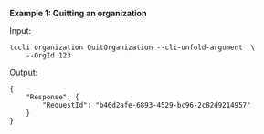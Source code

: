 **Example 1: Quitting an organization**



Input: 

```
tccli organization QuitOrganization --cli-unfold-argument  \
    --OrgId 123
```

Output: 
```
{
    "Response": {
        "RequestId": "b46d2afe-6893-4529-bc96-2c82d9214957"
    }
}
```


